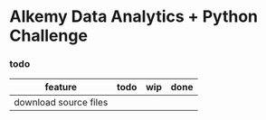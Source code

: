 # Alkemy Data Analytics + Python Challenge
### todo
|feature              |todo|wip|done|
|:-------------------:|:--:|:-:|:--:|
|download source files|    |   |    |
